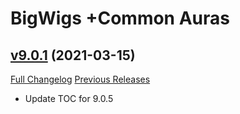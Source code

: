 # BigWigs +Common Auras

## [v9.0.1](https://github.com/BigWigsMods/BigWigs_CommonAuras/tree/v9.0.1) (2021-03-15)
[Full Changelog](https://github.com/BigWigsMods/BigWigs_CommonAuras/compare/v9.0.0...v9.0.1) [Previous Releases](https://github.com/BigWigsMods/BigWigs_CommonAuras/releases)

- Update TOC for 9.0.5  
